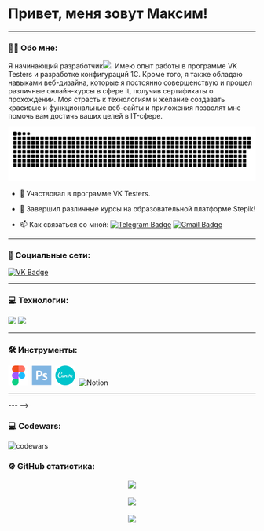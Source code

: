 # Привет, меня зовут Максим!

---

### :man_technologist:  Обо мне:

Я начинающий разработчик<img src="https://media.giphy.com/media/WUlplcMpOCEmTGBtBW/giphy.gif" width="30px">. Имею опыт работы в программе VK Testers и разработке конфигураций 1С. Кроме того, я также обладаю навыками веб-дизайна, которые я постоянно совершенствую  и прошел различные онлайн-курсы в сфере it, получив сертификаты о прохождении. Моя страсть к технологиям и желание создавать красивые и функциональные веб-сайты и приложения позволят мне помочь вам достичь ваших целей в IT-сфере.

<p align="center">
 <img width="600" src="assets/github-snake.svg" alt="snake"/>
</p>

- :telescope:  Участвовал в программе VK Testers.

- :seedling:  Завершил различные курсы на образовательной платформе Stepik!



- :mailbox:  Как связаться со мной: [![Telegram Badge](https://img.shields.io/badge/-realitymax-blue?style=flat&logo=Telegram&logoColor=white)](https://t.me/realitymax) [![Gmail Badge](https://img.shields.io/badge/-Gmail-red?style=flat&logo=Gmail&logoColor=white)](mailto:offers.realitymax@gmail.com)

---

### 🤝  Социальные сети:

  <div id="badges">
     </a>
    <!-- <a href="https://t.me/realitymax" target="_blank">
      <img src="https://cdn-icons-png.flaticon.com/512/2111/2111646.png" width="40" height="40" alt="telegram group" />
    </a>
    </a> -->
    <a href="https://vk.com/realitymax" target="_blank">
      <img src="https://cdn-icons-png.flaticon.com/512/145/145813.png" width="40" height="40" alt="VK Badge"/>
    </a>
    <!-- <a href="https://dzen.ru/tehnomaniak" target="_blank">
      <img src="https://upload.wikimedia.org/wikipedia/commons/thumb/a/ab/Yandex_Zen_logo_icon.svg/1024px-Yandex_Zen_logo_icon.svg.png" width="40" height="40" alt="Zen Badge"/>
    </a> -->
  </div>

---

### 💻  Технологии:

<div>
  <img src="https://img.shields.io/badge/Phyton-blue?style=for-the-badge&logo=python&logoColor=orange"/> <img src="https://img.shields.io/badge/1C-yellow?style=for-the-badge&logo=1C&logoColor=orange"/> 
</div>

---

### 🛠  Инструменты:

<div>
 <img src="https://github.com/devicons/devicon/blob/master/icons/figma/figma-original.svg" title="figma" alt="figma" width="40" height="40"/>&nbsp;
  <img src="https://github.com/devicons/devicon/blob/master/icons/photoshop/photoshop-plain.svg" title="photoshop" alt="photoshop" width="40" height="40"/>&nbsp;
  <img src="https://github.com/devicons/devicon/blob/master/icons/canva/canva-original.svg" title="canva" alt="canva" width="40" height="40"/>&nbsp;
  <img src="https://upload.wikimedia.org/wikipedia/commons/e/e9/Notion-logo.svg" title="Notion" alt="Notion" width="40" height="40"/>&nbsp;
</div>

---


--- -->

### 💻  Codewars:

![codewars](https://www.codewars.com/users/realitymax/badges/large)

### ⚙️  GitHub статистика:

<div align="center"><img src="https://github-readme-stats.vercel.app/api?username=realitymax&show_icons=true&count_private=true&hide_border=true" align="center" /></div>  

<br/>  

<div align="center">
            <a href="https://www.buymeacoffee.com/realitymax" target="_blank" style="display: inline-block;">
                <img
                    src="https://img.shields.io/badge/Donate-Buy%20Me%20A%20Coffee-orange.svg?style=flat-square&logo=buymeacoffee" 
                    align="center"
                />
            </a></div>
<br />

<div align="center">
<img src="https://komarev.com/ghpvc/?username=realiymax&&style=flat-square" align="center" />
</div>  
